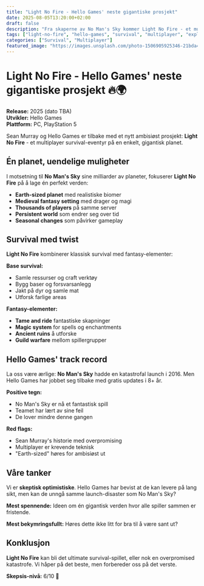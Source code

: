 ```yaml
---
title: "Light No Fire - Hello Games' neste gigantiske prosjekt"
date: 2025-08-05T13:20:00+02:00
draft: false
description: "Fra skaperne av No Man's Sky kommer Light No Fire - et multiplayer survival-spill på en hel planet. Kan de levere denne gangen?"
tags: ["light-no-fire", "hello-games", "survival", "multiplayer", "exploration"]
categories: ["Survival", "Multiplayer"]
featured_image: "https://images.unsplash.com/photo-1506905925346-21bda4d32df4?w=800"
---
```


# Light No Fire - Hello Games' neste gigantiske prosjekt 🔥🌍

**Release:** 2025 (dato TBA)  
**Utvikler:** Hello Games  
**Plattform:** PC, PlayStation 5  

Sean Murray og Hello Games er tilbake med et nytt ambisiøst prosjekt: **Light No Fire** - et multiplayer survival-eventyr på en enkelt, gigantisk planet.

## Én planet, uendelige muligheter

I motsetning til **No Man's Sky** sine milliarder av planeter, fokuserer **Light No Fire** på å lage én perfekt verden:

- **Earth-sized planet** med realistiske biomer
- **Medieval fantasy setting** med drager og magi
- **Thousands of players** på samme server
- **Persistent world** som endrer seg over tid
- **Seasonal changes** som påvirker gameplay

## Survival med twist

**Light No Fire** kombinerer klassisk survival med fantasy-elementer:

**Base survival:**
- Samle ressurser og craft verktøy
- Bygg baser og forsvarsanlegg
- Jakt på dyr og samle mat
- Utforsk farlige areas

**Fantasy-elementer:**
- **Tame and ride** fantastiske skapninger
- **Magic system** for spells og enchantments  
- **Ancient ruins** å utforske
- **Guild warfare** mellom spillergrupper

## Hello Games' track record

La oss være ærlige: **No Man's Sky** hadde en katastrofal launch i 2016. Men Hello Games har jobbet seg tilbake med gratis updates i 8+ år.

**Positive tegn:**
- No Man's Sky er nå et fantastisk spill
- Teamet har lært av sine feil
- De lover mindre denne gangen

**Red flags:**
- Sean Murray's historie med overpromising
- Multiplayer er krevende teknisk
- "Earth-sized" høres for ambisiøst ut

## Våre tanker

Vi er **skeptisk optimistiske**. Hello Games har bevist at de kan levere på lang sikt, men kan de unngå samme launch-disaster som No Man's Sky?

**Mest spennende:** Ideen om én gigantisk verden hvor alle spiller sammen er fristende.

**Mest bekymringsfullt:** Høres dette ikke litt for bra til å være sant ut?

## Konklusjon

**Light No Fire** kan bli det ultimate survival-spillet, eller nok en overpromised katastrofe. Vi håper på det beste, men forbereder oss på det verste.

**Skepsis-nivå:** 6/10 🤔